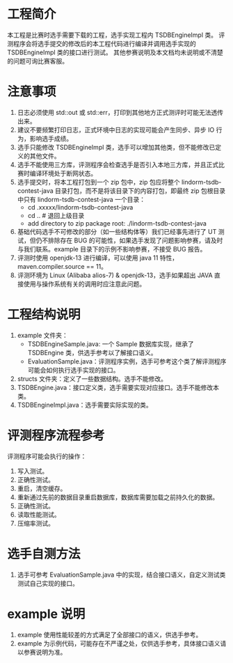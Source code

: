 # 工程简介
本工程是比赛时选手需要下载的工程，选手实现工程内 TSDBEngineImpl 类。
评测程序会将选手提交的修改后的本工程代码进行编译并调用选手实现的 TSDBEngineImpl 类的接口进行测试。
其他参赛说明及本文档均未说明或不清楚的问题可询比赛客服。
  

# 注意事项
1. 日志必须使用 std::out 或 std::err，打印到其他地方正式测评时可能无法透传出来。
2. 建议不要频繁打印日志，正式环境中日志的实现可能会产生同步、异步 IO 行为，影响选手成绩。
3. 选手只能修改 TSDBEngineImpl 类，选手可以增加其他类，但不能修改已定义的其他文件。
4. 选手不能使用三方库，评测程序会检查选手是否引入本地三方库，并且正式比赛时编译环境处于断网状态。
5. 选手提交时，将本工程打包到一个 zip 包中，zip 包应将整个 lindorm-tsdb-contest-java 目录打包，而不是将该目录下的内容打包，即最终 zip 包根目录中只有 lindorm-tsdb-contest-java 一个目录：
   + cd .xxxxx/lindorm-tsdb-contest-java
   + cd .. # 退回上级目录
   + add directory to zip package root: ./lindorm-tsdb-contest-java
6. 基础代码选手不可修改的部分（如一些结构体等）我们已经事先进行了 UT 测试，但仍不排除存在 BUG 的可能性，如果选手发现了问题影响参赛，请及时与我们联系。example 目录下的示例不影响参赛，不接受 BUG 报告。
7. 评测时使用 openjdk-13 进行编译，可以使用 java 11 特性，maven.compiler.source == 11。
8. 评测环境为 Linux (Alibaba alios-7) & openjdk-13，选手如果超出 JAVA 直接使用与操作系统有关的调用时应注意此问题。
   

# 工程结构说明
1. example 文件夹：
   + TSDBEngineSample.java: 一个 Sample 数据库实现，继承了 TSDBEngine 类，供选手参考以了解接口语义。
   + EvaluationSample.java：评测程序实例，选手可参考这个类了解评测程序可能会如何执行选手实现的接口。
2. structs 文件夹：定义了一些数据结构。选手不能修改。
3. TSDBEngine.java：接口定义类，选手需要实现对应接口。选手不能修改本类。
4. TSDBEngineImpl.java：选手需要实际实现的类。
  

# 评测程序流程参考
评测程序可能会执行的操作：
   1. 写入测试。
   2. 正确性测试。
   3. 重启，清空缓存。
   4. 重新通过先前的数据目录重启数据库，数据库需要加载之前持久化的数据。
   5. 正确性测试。
   6. 读取性能测试。
   7. 压缩率测试。
  

# 选手自测方法
1. 选手可参考 EvaluationSample.java 中的实现，结合接口语义，自定义测试类测试自己实现的接口。
  

# example 说明
1. example 使用性能较差的方式满足了全部接口的语义，供选手参考。
2. example 为示例代码，可能存在不严谨之处，仅供选手参考，具体接口语义请以参赛说明为准。
  
